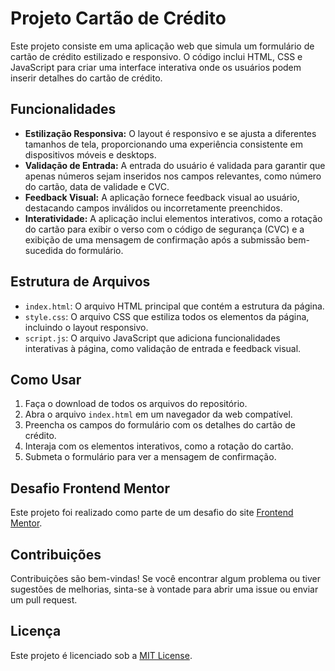 # Projeto Cartão de Crédito

Este projeto consiste em uma aplicação web que simula um formulário de cartão de crédito estilizado e responsivo. O código inclui HTML, CSS e JavaScript para criar uma interface interativa onde os usuários podem inserir detalhes do cartão de crédito.

## Funcionalidades

- **Estilização Responsiva:** O layout é responsivo e se ajusta a diferentes tamanhos de tela, proporcionando uma experiência consistente em dispositivos móveis e desktops.
- **Validação de Entrada:** A entrada do usuário é validada para garantir que apenas números sejam inseridos nos campos relevantes, como número do cartão, data de validade e CVC.
- **Feedback Visual:** A aplicação fornece feedback visual ao usuário, destacando campos inválidos ou incorretamente preenchidos.
- **Interatividade:** A aplicação inclui elementos interativos, como a rotação do cartão para exibir o verso com o código de segurança (CVC) e a exibição de uma mensagem de confirmação após a submissão bem-sucedida do formulário.

## Estrutura de Arquivos

- `index.html`: O arquivo HTML principal que contém a estrutura da página.
- `style.css`: O arquivo CSS que estiliza todos os elementos da página, incluindo o layout responsivo.
- `script.js`: O arquivo JavaScript que adiciona funcionalidades interativas à página, como validação de entrada e feedback visual.

## Como Usar

1. Faça o download de todos os arquivos do repositório.
2. Abra o arquivo `index.html` em um navegador da web compatível.
3. Preencha os campos do formulário com os detalhes do cartão de crédito.
4. Interaja com os elementos interativos, como a rotação do cartão.
5. Submeta o formulário para ver a mensagem de confirmação.

## Desafio Frontend Mentor

Este projeto foi realizado como parte de um desafio do site [Frontend Mentor](https://www.frontendmentor.io/challenges/interactive-card-details-form-XpS8cKZDWw/hub).

## Contribuições

Contribuições são bem-vindas! Se você encontrar algum problema ou tiver sugestões de melhorias, sinta-se à vontade para abrir uma issue ou enviar um pull request.

## Licença

Este projeto é licenciado sob a [MIT License](https://opensource.org/licenses/MIT).
